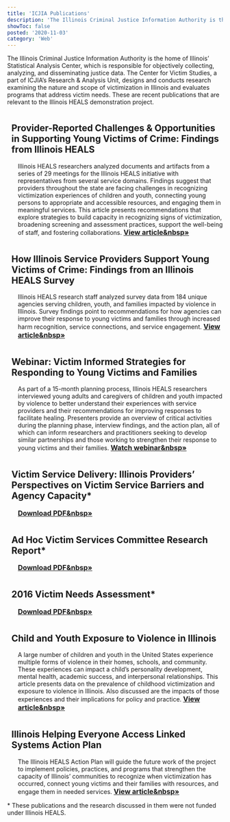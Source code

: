 ```yaml
---
title: 'ICJIA Publications'
description: 'The Illinois Criminal Justice Information Authority is the home of Illinois’ Statistical Analysis Center, which is responsible for objectively collecting, analyzing, and disseminating justice data. The Center for Victim Studies, a part of ICJIA’s Research & Analysis Unit, designs and conducts research examining the nature and scope of victimization in Illinois and evaluates programs that address victim needs. These are recent publications that are relevant to the Illinois HEALS demonstration project.'
showToc: false
posted: '2020-11-03'
category: 'Web'
---
```


<style>

h2 {
  margin-left: 10px;
  margin-top: 40px !important;
  
}
h2 + p {
  margin-left: 25px;
}


a{font-weight: bold; font-size: 16px;}
</style>

The Illinois Criminal Justice Information Authority is the home of Illinois’ Statistical Analysis Center, which is responsible for objectively collecting, analyzing, and disseminating justice data. The Center for Victim Studies, a part of ICJIA’s Research & Analysis Unit, designs and conducts research examining the nature and scope of victimization in Illinois and evaluates programs that address victim needs. These are recent publications that are relevant to the Illinois HEALS demonstration project.

## Provider-Reported Challenges & Opportunities in Supporting Young Victims of Crime: Findings from Illinois HEALS

Illinois HEALS researchers analyzed documents and artifacts from a series of 29 meetings for the Illinois HEALS initiative with representatives from several service domains. Findings suggest that providers throughout the state are facing challenges in recognizing victimization experiences of children and youth, connecting young persons to appropriate and accessible resources, and engaging them in meaningful services. This article presents recommendations that explore strategies to build capacity in recognizing signs of victimization, broadening screening and assessment practices, support the well-being of staff, and fostering collaborations. [View article&nbsp&raquo;](https://icjia.illinois.gov/researchhub/articles/provider-reported-challenges-and-opportunities-in-supporting-young-victims-of-crime)

## How Illinois Service Providers Support Young Victims of Crime: Findings from an Illinois HEALS Survey

Illinois HEALS research staff analyzed survey data from 184 unique agencies serving children, youth, and families impacted by violence in Illinois. Survey findings point to recommendations for how agencies can improve their response to young victims and families through increased harm recognition, service connections, and service engagement. [View article&nbsp&raquo;](https://icjia.illinois.gov/researchhub/articles/how-illinois-service-providers-support-young-victims-of-crime-findings-from-an-illinois-heals-survey)

## Webinar: Victim Informed Strategies for Responding to Young Victims and Families

As part of a 15-month planning process, Illinois HEALS researchers interviewed young adults and caregivers of children and youth impacted by violence to better understand their experiences with service providers and their recommendations for improving responses to facilitate healing. Presenters provide an overview of critical activities during the planning phase, interview findings, and the action plan, all of which can inform researchers and practitioners seeking to develop similar partnerships and those working to strengthen their response to young victims and their families. [Watch webinar&nbsp&raquo;](https://www.youtube.com/watch?v=O87SVzBFbk8)

## Victim Service Delivery: Illinois Providers’ Perspectives on Victim Service Barriers and Agency Capacity\*

[Download PDF&nbsp&raquo;](https://archive.icjia-api.cloud/files/icjia/researchhub/Illinois_Victim_Service_Delivery_Capacity_020618-191011T20093509.pdf)

## Ad Hoc Victim Services Committee Research Report\*

[Download PDF&nbsp&raquo;](https://archive.icjia-api.cloud/files/icjia/articles/ICJIA_FINAL_AdHocReport_VictimServices_012717.pdf)

## 2016 Victim Needs Assessment\*

[Download PDF&nbsp&raquo;](https://archive.icjia-api.cloud/files/icjia/articles/2016_ICJIA_Victim_Needs_Assessment_Summary_Report.pdf)

## Child and Youth Exposure to Violence in Illinois

A large number of children and youth in the United States experience multiple forms of violence in their homes, schools, and community. These experiences can impact a child’s personality development, mental health, academic success, and interpersonal relationships. This article presents data on the prevalence of childhood victimization and exposure to violence in Illinois. Also discussed are the impacts of those experiences and their implications for policy and practice. [View article&nbsp&raquo;](https://icjia.illinois.gov/researchhub/articles/child-and-youth-exposure-to-violence-in-illinois)

## Illinois Helping Everyone Access Linked Systems Action Plan

The Illinois HEALS Action Plan will guide the future work of the project to implement policies, practices, and programs that strengthen the capacity of Illinois’ communities to recognize when victimization has occurred, connect young victims and their families with resources, and engage them in needed services. [View article&nbsp&raquo;](https://icjia.illinois.gov/researchhub/articles/illinois-helping-everyone-access-linked-systems-action-plan)

\* These publications and the research discussed in them were not funded under Illinois HEALS.
